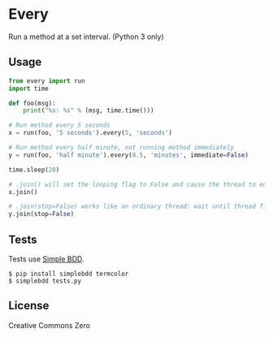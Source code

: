 # Every

Run a method at a set interval. (Python 3 only)

## Usage

```python
from every import run
import time

def foo(msg):
    print("%s: %s" % (msg, time.time()))

# Run method every 5 seconds
x = run(foo, '5 seconds').every(5, 'seconds')

# Run method every half minute, not running method immediately
y = run(foo, 'half minute').every(0.5, 'minutes', immediate=False)

time.sleep(20)

# .join() will set the looping flag to False and cause the thread to end
x.join()

# .join(stop=False) works like an ordinary thread: wait until thread finishes, then end
y.join(stop=False)
```

## Tests

Tests use [Simple BDD](http://brendan.so/projects/simplebdd).

    $ pip install simplebdd termcolor
    $ simplebdd tests.py

## License

Creative Commons Zero
